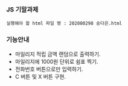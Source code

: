 ### JS 기말과제

	실행해야 할 html 파일 명 : 202080298 송다은.html

### 기능안내

* 마일리지 적립 금액 랜덤으로 출력하기.
* 마일리지에 1000원 단위로 쉼표 찍기.
* 전화번호 버튼으로만 입력하기.
* C 버튼 및 X 버튼 구현.
